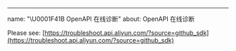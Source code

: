 ---
name: "\U0001F41B OpenAPI 在线诊断"
about: OpenAPI 在线诊断

<!--
Provide analysis information and solutions for the problems encountered by users in the process of using Alibaba Cloud OpenAPI.
-->

Please see: [https://troubleshoot.api.aliyun.com/?source=github_sdk](https://troubleshoot.api.aliyun.com/?source=github_sdk)
